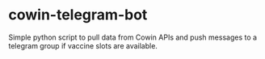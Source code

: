 # cowin-telegram-bot
Simple python script to pull data from Cowin APIs and push messages to a telegram group if vaccine slots are available.
